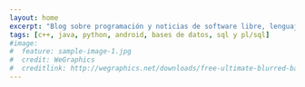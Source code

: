 ```yaml
---
layout: home
excerpt: "Blog sobre programación y noticias de software libre, lenguajes c++, java, python, android, bases de datos, sql y pl/sql"
tags: [c++, java, python, android, bases de datos, sql y pl/sql]
#image:
#  feature: sample-image-1.jpg
#  credit: WeGraphics
#  creditlink: http://wegraphics.net/downloads/free-ultimate-blurred-background-pack/
---
```

